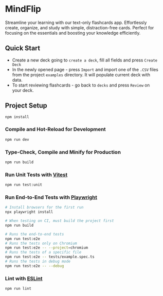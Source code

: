 # MindFlip

Streamline your learning with our text-only flashcards app. Effortlessly create, organize, and study with simple, distraction-free cards. Perfect for focusing on the essentials and boosting your knowledge efficiently.

## Quick Start

- Create a new deck going to `create a deck`, fill all fields and press `Create Deck`
- In the newly opened page - press `Import` and import one of the `.CSV` files from the project `examples` directory. It will populate current deck with data.
- To start reviewing flashcards - go back to `decks` and press `Review` on your deck.

## Project Setup

```sh
npm install
```

### Compile and Hot-Reload for Development

```sh
npm run dev
```

### Type-Check, Compile and Minify for Production

```sh
npm run build
```

### Run Unit Tests with [Vitest](https://vitest.dev/)

```sh
npm run test:unit
```

### Run End-to-End Tests with [Playwright](https://playwright.dev)

```sh
# Install browsers for the first run
npx playwright install

# When testing on CI, must build the project first
npm run build

# Runs the end-to-end tests
npm run test:e2e
# Runs the tests only on Chromium
npm run test:e2e -- --project=chromium
# Runs the tests of a specific file
npm run test:e2e -- tests/example.spec.ts
# Runs the tests in debug mode
npm run test:e2e -- --debug
```

### Lint with [ESLint](https://eslint.org/)

```sh
npm run lint
```
